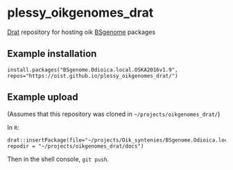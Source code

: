 # plessy_oikgenomes_drat
[Drat](https://eddelbuettel.github.io/drat/) repository for hosting oik [BSgenome](https://bioconductor.org/packages/BSgenome) packages

## Example installation

```{r}
install.packages("BSgenome.Odioica.local.OSKA2016v1.9", repos="https://oist.github.io/plessy_oikgenomes_drat/")
```

## Example upload

(Assumes that this repository was cloned in `~/projects/oikgenomes_drat/`)

In `R`:

```{r}
drat::insertPackage(file="~/projects/Oik_syntenies/BSgenome.Odioica.local.OSKA2016v1.9_1.0.0.tar.gz", repodir = "~/projects/oikgenomes_drat/docs")
```

Then in the shell console, `git push`.
